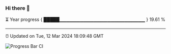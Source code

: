 ### Hi there 👋

⏳ Year progress { █████▁▁▁▁▁▁▁▁▁▁▁▁▁▁▁▁▁▁▁▁▁▁▁▁▁ } 19.61 %

---

⏰ Updated on Tue, 12 Mar 2024 18:09:48 GMT

![Progress Bar CI](https://github.com/Shyam-Makwana/GitHub-Actions-Demo/workflows/Progress%20Bar%20CI/badge.svg)
